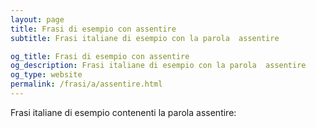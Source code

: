 ```yaml
---
layout: page
title: Frasi di esempio con assentire 
subtitle: Frasi italiane di esempio con la parola  assentire

og_title: Frasi di esempio con assentire 
og_description: Frasi italiane di esempio con la parola  assentire
og_type: website
permalink: /frasi/a/assentire.html
---
```


Frasi italiane di esempio contenenti la parola assentire:


